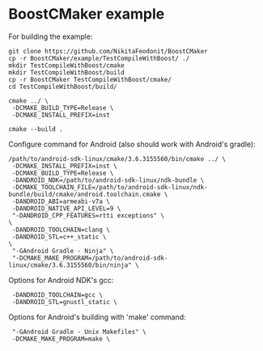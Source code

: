 # BoostCMaker example

For building the example:
```
git clone https://github.com/NikitaFeodonit/BoostCMaker
cp -r BoostCMaker/example/TestCompileWithBoost/ ./
mkdir TestCompileWithBoost/cmake
mkdir TestCompileWithBoost/build
cp -r BoostCMaker TestCompileWithBoost/cmake/
cd TestCompileWithBoost/build/

cmake ../ \
 -DCMAKE_BUILD_TYPE=Release \
 -DCMAKE_INSTALL_PREFIX=inst

cmake --build .
```

Configure command for Android (also should work with Android's gradle):
```
/path/to/android-sdk-linux/cmake/3.6.3155560/bin/cmake ../ \
 -DCMAKE_INSTALL_PREFIX=inst \
 -DCMAKE_BUILD_TYPE=Release \
 -DANDROID_NDK=/path/to/android-sdk-linux/ndk-bundle \
 -DCMAKE_TOOLCHAIN_FILE=/path/to/android-sdk-linux/ndk-bundle/build/cmake/android.toolchain.cmake \
 -DANDROID_ABI=armeabi-v7a \
 -DANDROID_NATIVE_API_LEVEL=9 \
 "-DANDROID_CPP_FEATURES=rtti exceptions" \
\
 -DANDROID_TOOLCHAIN=clang \
 -DANDROID_STL=c++_static \
\
 "-GAndroid Gradle - Ninja" \
 "-DCMAKE_MAKE_PROGRAM=/path/to/android-sdk-linux/cmake/3.6.3155560/bin/ninja" \

```

Options for Android NDK's gcc:
```
 -DANDROID_TOOLCHAIN=gcc \
 -DANDROID_STL=gnustl_static \
```

Options for Android's building with 'make' command:
```
 "-GAndroid Gradle - Unix Makefiles" \
 -DCMAKE_MAKE_PROGRAM=make \
```
